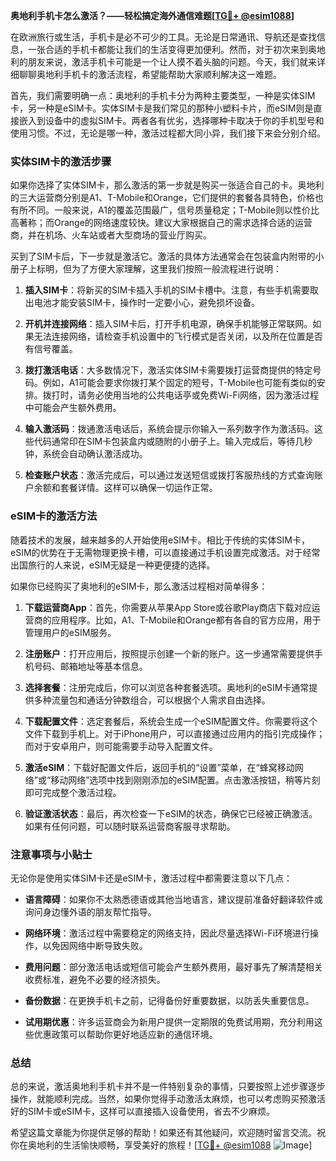 **奥地利手机卡怎么激活？——轻松搞定海外通信难题[[TG💪+ @esim1088](https://t.me/s/esim1088)]**

在欧洲旅行或生活，手机卡是必不可少的工具。无论是日常通讯、导航还是查找信息，一张合适的手机卡都能让我们的生活变得更加便利。然而，对于初次来到奥地利的朋友来说，激活手机卡可能是一个让人摸不着头脑的问题。今天，我们就来详细聊聊奥地利手机卡的激活流程，希望能帮助大家顺利解决这一难题。

首先，我们需要明确一点：奥地利的手机卡分为两种主要类型，一种是实体SIM卡，另一种是eSIM卡。实体SIM卡是我们常见的那种小塑料卡片，而eSIM则是直接嵌入到设备中的虚拟SIM卡。两者各有优劣，选择哪种卡取决于你的手机型号和使用习惯。不过，无论是哪一种，激活过程都大同小异，我们接下来会分别介绍。

### 实体SIM卡的激活步骤

如果你选择了实体SIM卡，那么激活的第一步就是购买一张适合自己的卡。奥地利的三大运营商分别是A1、T-Mobile和Orange，它们提供的套餐各具特色，价格也有所不同。一般来说，A1的覆盖范围最广，信号质量稳定；T-Mobile则以性价比高著称；而Orange的网络速度较快。建议大家根据自己的需求选择合适的运营商，并在机场、火车站或者大型商场的营业厅购买。

买到了SIM卡后，下一步就是激活它。激活的具体方法通常会在包装盒内附带的小册子上标明，但为了方便大家理解，这里我们按照一般流程进行说明：

1. **插入SIM卡**：将新买的SIM卡插入手机的SIM卡槽中。注意，有些手机需要取出电池才能安装SIM卡，操作时一定要小心，避免损坏设备。
   
2. **开机并连接网络**：插入SIM卡后，打开手机电源，确保手机能够正常联网。如果无法连接网络，请检查手机设置中的飞行模式是否关闭，以及所在位置是否有信号覆盖。

3. **拨打激活电话**：大多数情况下，激活实体SIM卡需要拨打运营商提供的特定号码。例如，A1可能会要求你拨打某个固定的短号，T-Mobile也可能有类似的安排。拨打时，请务必使用当地的公共电话亭或免费Wi-Fi网络，因为激活过程中可能会产生额外费用。

4. **输入激活码**：拨通激活电话后，系统会提示你输入一系列数字作为激活码。这些代码通常印在SIM卡包装盒内或随附的小册子上。输入完成后，等待几秒钟，系统会自动确认激活成功。

5. **检查账户状态**：激活完成后，可以通过发送短信或拨打客服热线的方式查询账户余额和套餐详情。这样可以确保一切运作正常。

### eSIM卡的激活方法

随着技术的发展，越来越多的人开始使用eSIM卡。相比于传统的实体SIM卡，eSIM的优势在于无需物理更换卡槽，可以直接通过手机设置完成激活。对于经常出国旅行的人来说，eSIM无疑是一种更便捷的选择。

如果你已经购买了奥地利的eSIM卡，那么激活过程相对简单得多：

1. **下载运营商App**：首先，你需要从苹果App Store或谷歌Play商店下载对应运营商的应用程序。比如，A1、T-Mobile和Orange都有各自的官方应用，用于管理用户的eSIM服务。

2. **注册账户**：打开应用后，按照提示创建一个新的账户。这一步通常需要提供手机号码、邮箱地址等基本信息。

3. **选择套餐**：注册完成后，你可以浏览各种套餐选项。奥地利的eSIM卡通常提供多种流量包和通话分钟数组合，可以根据个人需求自由选择。

4. **下载配置文件**：选定套餐后，系统会生成一个eSIM配置文件。你需要将这个文件下载到手机上。对于iPhone用户，可以直接通过应用内的指引完成操作；而对于安卓用户，则可能需要手动导入配置文件。

5. **激活eSIM**：下载好配置文件后，返回手机的“设置”菜单，在“蜂窝移动网络”或“移动网络”选项中找到刚刚添加的eSIM配置。点击激活按钮，稍等片刻即可完成整个激活过程。

6. **验证激活状态**：最后，再次检查一下eSIM的状态，确保它已经被正确激活。如果有任何问题，可以随时联系运营商客服寻求帮助。

### 注意事项与小贴士

无论你是使用实体SIM卡还是eSIM卡，激活过程中都需要注意以下几点：

- **语言障碍**：如果你不太熟悉德语或其他当地语言，建议提前准备好翻译软件或询问身边懂外语的朋友帮忙指导。
  
- **网络环境**：激活过程中需要稳定的网络支持，因此尽量选择Wi-Fi环境进行操作，以免因网络中断导致失败。

- **费用问题**：部分激活电话或短信可能会产生额外费用，最好事先了解清楚相关收费标准，避免不必要的经济损失。

- **备份数据**：在更换手机卡之前，记得备份好重要数据，以防丢失重要信息。

- **试用期优惠**：许多运营商会为新用户提供一定期限的免费试用期，充分利用这些优惠政策可以帮助你更好地适应新的通信环境。

### 总结

总的来说，激活奥地利手机卡并不是一件特别复杂的事情，只要按照上述步骤逐步操作，就能顺利完成。当然，如果你觉得手动激活太麻烦，也可以考虑购买预激活好的SIM卡或eSIM卡，这样可以直接插入设备使用，省去不少麻烦。

希望这篇文章能为你提供足够的帮助！如果还有其他疑问，欢迎随时留言交流。祝你在奥地利的生活愉快顺畅，享受美好的旅程！[[TG💪+ @esim1088](https://t.me/s/esim1088) ![Image](https://i.postimg.cc/4NQfJmqS/Snipaste-2025-05-13-00-14-12.png)]